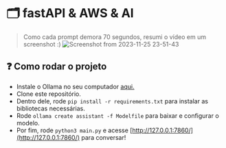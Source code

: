 # 🗂️ fastAPI & AWS & AI

> Como cada prompt demora 70 segundos, resumi o vídeo em um screenshot :)
![Screenshot from 2023-11-25 23-51-43](https://github.com/paulo-evangelista/atividades-inteli/assets/99093520/d6e5e8ea-5754-496a-b5cb-d66273ce281a)

## ❓ Como rodar o projeto

- Instale o Ollama no seu computador [aqui.](https://ollama.ai/)
- Clone este repositório.
- Dentro dele, rode `pip install -r requirements.txt` para instalar as bibliotecas necessárias.
- Rode `ollama create assistant -f Modelfile` para baixar e configurar o modelo.
- Por fim, rode `python3 main.py` e acesse [http://127.0.0.1:7860/](http://127.0.0.1:7860/) para conversar!
